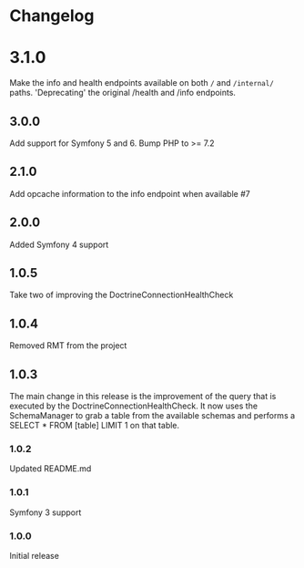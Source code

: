 # Changelog
# 3.1.0
Make the info and health endpoints available on both `/` and `/internal/` paths. 'Deprecating' the original /health and /info endpoints.

## 3.0.0
Add support for Symfony 5 and 6. Bump PHP to >= 7.2

## 2.1.0
Add opcache information to the info endpoint when available #7

## 2.0.0
Added Symfony 4 support

## 1.0.5
Take two of improving the DoctrineConnectionHealthCheck

## 1.0.4
Removed RMT from the project

## 1.0.3
The main change in this release is the improvement of the query that is executed by the DoctrineConnectionHealthCheck. It now uses the SchemaManager to grab a table from the available schemas and performs a SELECT * FROM [table] LIMIT 1 on that table.

### 1.0.2  
Updated README.md

### 1.0.1  
Symfony 3 support

### 1.0.0  
Initial release
